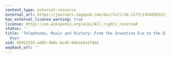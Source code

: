```yaml
---
content_type: external-resource
external_url: https://journals.sagepub.com/doi/full/10.1177/13548565211028810
has_external_license_warning: true
license: https://en.wikipedia.org/wiki/All_rights_reserved
status: ''
title: 'Telephones, Music and History: From the Invention Era to the Early Smartphone
  Days'
uid: 06952155-ad65-4b0c-bc45-b9e2e5a1f4b4
wayback_url: ''
---
```

